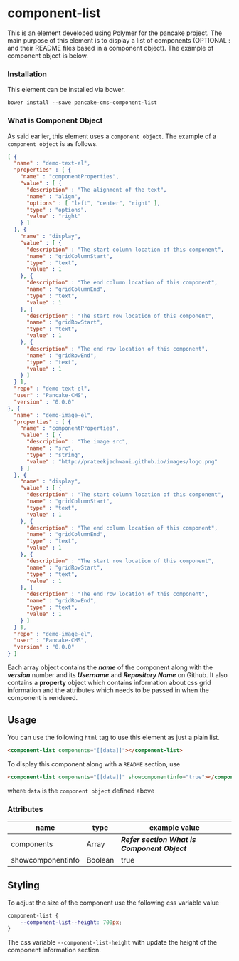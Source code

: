 # component-list

This is an element developed using Polymer for the pancake project. The main purpose of this element is to display a list of components (OPTIONAL : and their README files based in a component object). The example of component object is below.

### Installation

This element can be installed via bower.

```shell
bower install --save pancake-cms-component-list
```

### What is Component Object

As said earlier, this element uses a `component object`. The example of a `component object` is as follows.

```json
[ {
  "name" : "demo-text-el",
  "properties" : [ {
    "name" : "componentProperties",
    "value" : [ {
      "description" : "The alignment of the text",
      "name" : "align",
      "options" : [ "left", "center", "right" ],
      "type" : "options",
      "value" : "right"
    } ]
  }, {
    "name" : "display",
    "value" : [ {
      "description" : "The start column location of this component",
      "name" : "gridColumnStart",
      "type" : "text",
      "value" : 1
    }, {
      "description" : "The end column location of this component",
      "name" : "gridColumnEnd",
      "type" : "text",
      "value" : 1
    }, {
      "description" : "The start row location of this component",
      "name" : "gridRowStart",
      "type" : "text",
      "value" : 1
    }, {
      "description" : "The end row location of this component",
      "name" : "gridRowEnd",
      "type" : "text",
      "value" : 1
    } ]
  } ],
  "repo" : "demo-text-el",
  "user" : "Pancake-CMS",
  "version" : "0.0.0"
}, {
  "name" : "demo-image-el",
  "properties" : [ {
    "name" : "componentProperties",
    "value" : [ {
      "description" : "The image src",
      "name" : "src",
      "type" : "string",
      "value" : "http://prateekjadhwani.github.io/images/logo.png"
    } ]
  }, {
    "name" : "display",
    "value" : [ {
      "description" : "The start column location of this component",
      "name" : "gridColumnStart",
      "type" : "text",
      "value" : 1
    }, {
      "description" : "The end column location of this component",
      "name" : "gridColumnEnd",
      "type" : "text",
      "value" : 1
    }, {
      "description" : "The start row location of this component",
      "name" : "gridRowStart",
      "type" : "text",
      "value" : 1
    }, {
      "description" : "The end row location of this component",
      "name" : "gridRowEnd",
      "type" : "text",
      "value" : 1
    } ]
  } ],
  "repo" : "demo-image-el",
  "user" : "Pancake-CMS",
  "version" : "0.0.0"
} ]
```

Each array object contains the ___name___ of the component along with the ___version___ number and its ___Username___ and ___Repository Name___ on Github.
It also contains a __property__ object which contains information about css grid information and the attributes which needs to be passed in when the component is rendered.

## Usage

You can use the following `html` tag to use this element as just a plain list.

```html
<component-list components="[[data]]"></component-list>
```

To display this component along with a `README` section, use

```html
<component-list components="[[data]]" showcomponentinfo="true"></component-list>
```

where `data` is the `component object` defined above

### Attributes

| name | type | example value |
|------|------|---------------|
| components | Array | ___Refer section What is Component Object___ |
| showcomponentinfo | Boolean | true |

## Styling

To adjust the size of the component use the following css variable value

```css
component-list {
    --component-list--height: 700px;
}
```

The css variable `--component-list-height` with update the height of the component information section.